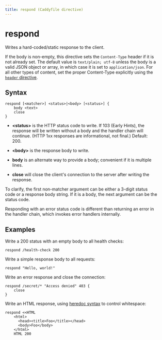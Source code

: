 ```yaml
---
title: respond (Caddyfile directive)
---
```


# respond

Writes a hard-coded/static response to the client.

If the body is non-empty, this directive sets the `Content-Type` header if it is not already set. The default value is `text/plain; utf-8` unless the body is a valid JSON object or array, in which case it is set to `application/json`. For all other types of content, set the proper Content-Type explicitly using the [`header` directive](/docs/caddyfile/directives/header).


## Syntax

```caddy-d
respond [<matcher>] <status>|<body> [<status>] {
	body <text>
	close
}
```

- **&lt;status&gt;** is the HTTP status code to write. If 103 (Early Hints), the response will be written without a body and the handler chain will continue. (HTTP 1xx responses are informational, not final.) Default: 200.

- **&lt;body&gt;** is the response body to write.

- **body** is an alternate way to provide a body; convenient if it is multiple lines.

- **close** will close the client's connection to the server after writing the response.

To clarify, the first non-matcher argument can be either a 3-digit status code or a response body string. If it is a body, the next argument can be the status code.

<aside class="tip">
	Responding with an error status code is different than returning an error in the handler chain, which invokes error handlers internally.
</aside>


## Examples

Write a 200 status with an empty body to all health checks:

```caddy-d
respond /health-check 200
```

Write a simple response body to all requests:

```caddy-d
respond "Hello, world!"
```

Write an error response and close the connection:

```caddy-d
respond /secret/* "Access denied" 403 {
	close
}
```

Write an HTML response, using [heredoc syntax](/docs/caddyfile/concepts#heredocs) to control whitespace:

```caddy-d
respond <<HTML
	<html>
	  <head><title>Foo</title></head>
	  <body>Foo</body>
	</html>
	HTML 200
```

